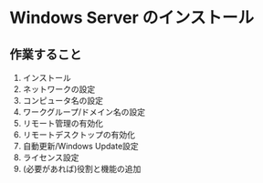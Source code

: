 # Windows Server のインストール
## 作業すること
1. インストール
2. ネットワークの設定
3. コンピュータ名の設定
4. ワークグループ/ドメイン名の設定
5. リモート管理の有効化
6. リモートデスクトップの有効化
7. 自動更新/Windows Update設定
8. ライセンス設定
9. (必要があれば)役割と機能の追加

